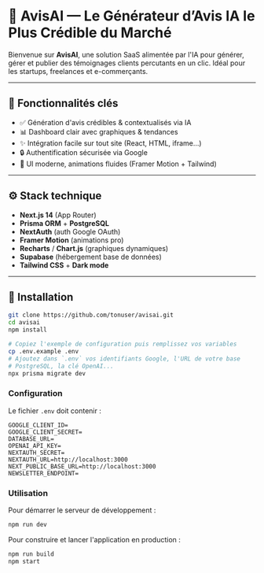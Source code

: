 # 🚀 AvisAI — Le Générateur d’Avis IA le Plus Crédible du Marché

Bienvenue sur **AvisAI**, une solution SaaS alimentée par l'IA pour générer, gérer et publier des témoignages clients percutants en un clic. Idéal pour les startups, freelances et e-commerçants.

---

## 🌟 Fonctionnalités clés

- ✅ Génération d'avis crédibles & contextualisés via IA
- 📊 Dashboard clair avec graphiques & tendances
- ✨ Intégration facile sur tout site (React, HTML, iframe…)
- 🔒 Authentification sécurisée via Google
- 🎨 UI moderne, animations fluides (Framer Motion + Tailwind)

---

## ⚙️ Stack technique

- **Next.js 14** (App Router)
- **Prisma ORM** + **PostgreSQL**
- **NextAuth** (auth Google OAuth)
- **Framer Motion** (animations pro)
- **Recharts** / **Chart.js** (graphiques dynamiques)
- **Supabase** (hébergement base de données)
- **Tailwind CSS** + **Dark mode**

---

## 🚀 Installation

```bash
git clone https://github.com/tonuser/avisai.git
cd avisai
npm install

# Copiez l'exemple de configuration puis remplissez vos variables
cp .env.example .env
# Ajoutez dans `.env` vos identifiants Google, l'URL de votre base
# PostgreSQL, la clé OpenAI...
npx prisma migrate dev
```

### Configuration

Le fichier `.env` doit contenir :

```env
GOOGLE_CLIENT_ID=
GOOGLE_CLIENT_SECRET=
DATABASE_URL=
OPENAI_API_KEY=
NEXTAUTH_SECRET=
NEXTAUTH_URL=http://localhost:3000
NEXT_PUBLIC_BASE_URL=http://localhost:3000
NEWSLETTER_ENDPOINT=
```

### Utilisation

Pour démarrer le serveur de développement :

```bash
npm run dev
```

Pour construire et lancer l'application en production :

```bash
npm run build
npm start
```

